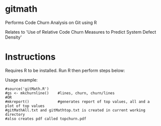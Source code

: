 gitmath
=======

Performs Code Churn Analysis on Git using R

Relates to 'Use of Relative Code Churn Measures to Predict System Defect Density'

Instructions
===================

Requires R to be installed.  Run R then perform steps below:

Usage example:

```{r }
#source('gitMath.R')
#gs <- mkchurnline()    #lines, churn, churn/lines
#OR
#mkreport()             #generates report of top values, all and a plot of top values
#gitMathAll.txt and gitMathtop.txt is created in current working directory
#also creates pdf called topchurn.pdf
```
